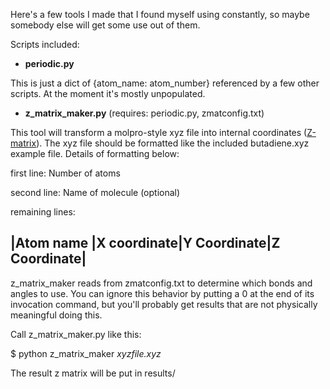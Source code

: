 Here's a few tools I made that I found myself using constantly, so maybe somebody else will get some use out of them.

Scripts included:

* **periodic.py**

This is just a dict of {atom_name: atom_number} referenced by a few other scripts. At the moment it's mostly unpopulated.

* **z_matrix_maker.py** (requires: periodic.py, zmatconfig.txt)

This tool will transform a molpro-style xyz file into internal coordinates ([Z-matrix](https://en.wikipedia.org/wiki/Z-matrix_(chemistry))). The xyz file should be formatted like the included butadiene.xyz example file. Details of formatting below:

first line: Number of atoms

second line: Name of molecule (optional)

remaining lines: 

|Atom name |X coordinate|Y Coordinate|Z Coordinate|
---------------------------------------------------

z_matrix_maker reads from zmatconfig.txt to determine which bonds and angles to use. You can ignore this behavior by putting a 0 at the end of its invocation command, but you'll probably get results that are not physically meaningful doing this.

Call z_matrix_maker.py like this:

$ python z_matrix_maker *xyzfile.xyz*

The result z matrix will be put in results/

